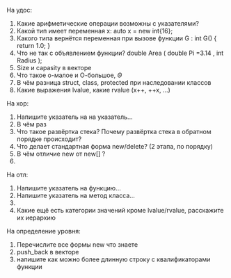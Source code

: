 На удос:
1. Какие арифметические операции возможны с указателями?
2. Какой тип имеет переменная x: auto x = new int{16};
3. Какого типа вернётся переменная при вызове функции G : int G() { return 1.0; }
4. Что не так с объявлением функции? double Area ( double Pi =3.14 , int Radius );
5. Size и capasity в векторе
6. Что такое о-малое и О-большое, $\Theta$
7. В чём разница struct, class, protected при наследовании классов
8. Какие выражения lvalue, какие rvalue (x++, ++x, ...)

На хор:
1. Напишите указатель на на указатель... 
2. В чём раз
3. Что такое развёртка стека? Почему развёртка стека в обратном порядке происходит? 
4. Что делает стандартная форма new/delete? (2 этапа, по порядку)
5. В чём отличие new от new[] ?
6.

На отл:
1. Напишите указатель на функцию...
2. Напишите указатель на метод класса...
3. 
4. Какие ещё есть категории значений кроме lvalue/rvalue, расскажите их иерархию

На определение уровня:
1. Перечислите все формы new что знаете
2. push_back в векторе
3. напишите как можно более длинную строку с квалификаторами функции
